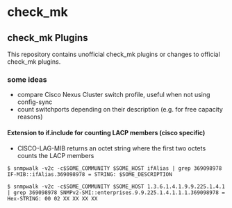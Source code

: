 # check_mk

## check_mk Plugins
This repository contains unofficial check_mk plugins or changes to official check_mk plugins.

### some ideas
* compare Cisco Nexus Cluster switch profile, useful when not using config-sync
* count switchports depending on their description (e.g. for free capacity reasons)

#### Extension to if.include for counting LACP members (cisco specific)
* CISCO-LAG-MIB returns an octet string where the first two octets counts  the LACP members

`$ snmpwalk -v2c -c$SOME_COMMUNITY $SOME_HOST ifAlias | grep 369098978
IF-MIB::ifAlias.369098978 = STRING: $SOME_DESCRIPTION`

`$ snmpwalk -v2c -c$SOME_COMMUNITY $SOME_HOST 1.3.6.1.4.1.9.9.225.1.4.1 | grep 369098978
SNMPv2-SMI::enterprises.9.9.225.1.4.1.1.1.369098978 = Hex-STRING: 00 02 XX XX XX XX`

